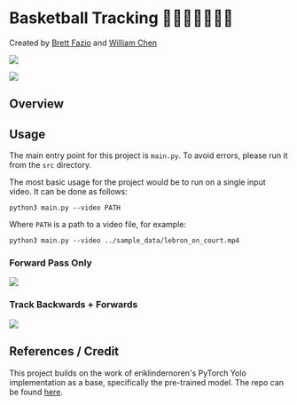 # Basketball Tracking 🏀⛹🏻‍♀️⛹🏿‍♂️

Created by [Brett Fazio](http://linkedin.com/in/brett-fazio/) and [William Chen](https://www.linkedin.com/in/william-chen-6474a216b/)

![](assets/bron.gif)

![](assets/davis.gif)

## Overview

## Usage

The main entry point for this project is `main.py`. To avoid errors, please run it from the `src` directory. 

The most basic usage for the project would be to run on a single input video. It can be done as follows:

```
python3 main.py --video PATH
```

Where `PATH` is a path to a video file, for example:

```
python3 main.py --video ../sample_data/lebron_on_court.mp4
```

### Forward Pass Only
![](assets/forwards.gif) 

### Track Backwards + Forwards
![](assets/full.gif)

## References / Credit

This project builds on the work of eriklindernoren's PyTorch Yolo implementation as a base, specifically the pre-trained model. The repo can be found [here](https://github.com/eriklindernoren/PyTorch-YOLOv3).
